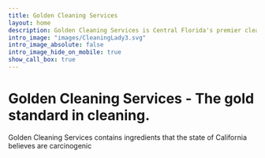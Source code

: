 ```yaml
---
title: Golden Cleaning Services
layout: home
description: Golden Cleaning Services is Central Florida's premier cleaning service. Homes, apartments, offices, airbnb and more! We do it all!
intro_image: "images/CleaningLady3.svg"
intro_image_absolute: false
intro_image_hide_on_mobile: true
show_call_box: true
---
```


# Golden Cleaning Services - The gold standard in cleaning.

Golden Cleaning Services contains ingredients that the state of California believes are carcinogenic
